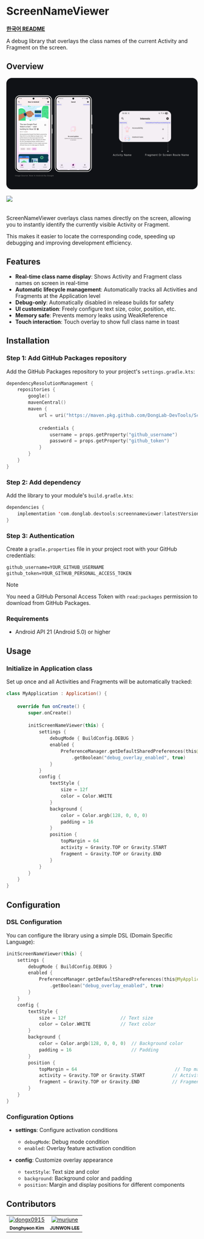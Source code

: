 # ScreenNameViewer

**[한국어 README](./README_ko.md)**

A debug library that overlays the class names of the current Activity and Fragment on the screen.

## Overview

![sample](https://github.com/DongLab-DevTools/ScreenNameViewer-For-Compose/blob/eae99cecc086002a6958e12620ec80647c89822f/.github/docs/images/screennameviewer-compose-exmaple.png)

<a href="https://github.com/DongLab-DevTools/ScreenNameViewer">
	<img src="https://github.com/DongLab-DevTools/ScreenNameViewer/blob/326eb76dc23e4f806c200e67598311ab7271ab59/.github/images/screen_name_viewer_link_thumb_compose_en.png"/>
</a>

<br>
<br>

ScreenNameViewer overlays class names directly on the screen, allowing you to instantly identify the currently visible Activity or Fragment.

This makes it easier to locate the corresponding code, speeding up debugging and improving development efficiency.

## Features

- **Real-time class name display**: Shows Activity and Fragment class names on screen in real-time
- **Automatic lifecycle management**: Automatically tracks all Activities and Fragments at the Application level
- **Debug-only**: Automatically disabled in release builds for safety
- **UI customization**: Freely configure text size, color, position, etc.
- **Memory safe**: Prevents memory leaks using WeakReference
- **Touch interaction**: Touch overlay to show full class name in toast

## Installation

### Step 1: Add GitHub Packages repository

Add the GitHub Packages repository to your project's `settings.gradle.kts`:

```kotlin
dependencyResolutionManagement {
    repositories {
        google()
        mavenCentral()
		maven {
            url = uri("https://maven.pkg.github.com/DongLab-DevTools/ScreenNameViewer")

            credentials {
                username = props.getProperty("github_username")
                password = props.getProperty("github_token")
            }
        }
    }
}
```

### Step 2: Add dependency

Add the library to your module's `build.gradle.kts`:

```kotlin
dependencies {
    implementation 'com.donglab.devtools:screennameviewer:latestVersion'
}
```

### Step 3: Authentication

Create a `gradle.properties` file in your project root with your GitHub credentials:

```properties
github_username=YOUR_GITHUB_USERNAME
github_token=YOUR_GITHUB_PERSONAL_ACCESS_TOKEN
```

> [!NOTE]
> 
> You need a GitHub Personal Access Token with `read:packages` permission to download from GitHub Packages.

### Requirements
- Android API 21 (Android 5.0) or higher

## Usage

### Initialize in Application class

Set up once and all Activities and Fragments will be automatically tracked:

```kotlin
class MyApplication : Application() {

    override fun onCreate() {
        super.onCreate()

        initScreenNameViewer(this) {
            settings {
                debugMode { BuildConfig.DEBUG }
                enabled {
                    PreferenceManager.getDefaultSharedPreferences(this@MyApplication)
                        .getBoolean("debug_overlay_enabled", true)
                }
            }
            config {
                textStyle {
                    size = 12f
                    color = Color.WHITE
                }
                background {
                    color = Color.argb(128, 0, 0, 0)
                    padding = 16
                }
                position {
                    topMargin = 64
                    activity = Gravity.TOP or Gravity.START
                    fragment = Gravity.TOP or Gravity.END
                }
            }
        }
    }
}
```

## Configuration

### DSL Configuration

You can configure the library using a simple DSL (Domain Specific Language):

```kotlin
initScreenNameViewer(this) {
    settings {
        debugMode { BuildConfig.DEBUG }
        enabled {
            PreferenceManager.getDefaultSharedPreferences(this@MyApplication)
                .getBoolean("debug_overlay_enabled", true)
        }
    }
    config {
        textStyle {
            size = 12f                    // Text size
            color = Color.WHITE           // Text color
        }
        background {
            color = Color.argb(128, 0, 0, 0)  // Background color
            padding = 16                      // Padding
        }
        position {
            topMargin = 64                                    // Top margin
            activity = Gravity.TOP or Gravity.START          // Activity display position
            fragment = Gravity.TOP or Gravity.END            // Fragment display position
        }
    }
}
```

### Configuration Options

- **settings**: Configure activation conditions
  - `debugMode`: Debug mode condition
  - `enabled`: Overlay feature activation condition

- **config**: Customize overlay appearance
  - `textStyle`: Text size and color
  - `background`: Background color and padding
  - `position`: Margin and display positions for different components

## Contributors

<!-- readme: collaborators,contributors -start -->
<table>
    <tbody>
        <tr>
            <td align="center">
                <a href="https://github.com/dongx0915">
                    <img src="https://avatars.githubusercontent.com/u/63500239?v=4" width="100;" alt="dongx0915"/>
                    <br />
                    <sub><b>Donghyeon Kim</b></sub>
                </a>
            </td>
            <td align="center">
                <a href="https://github.com/murjune">
                    <img src="https://avatars.githubusercontent.com/u/87055456?v=4" width="100;" alt="murjune"/>
                    <br />
                    <sub><b>JUNWON LEE</b></sub>
                </a>
            </td>
        </tr>
    <tbody>
</table>
<!-- readme: collaborators,contributors -end -->
